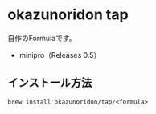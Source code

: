# okazunoridon tap

自作のFormulaです。

- minipro（Releases 0.5）

## インストール方法

```brew install okazunoridon/tap/<formula>```
